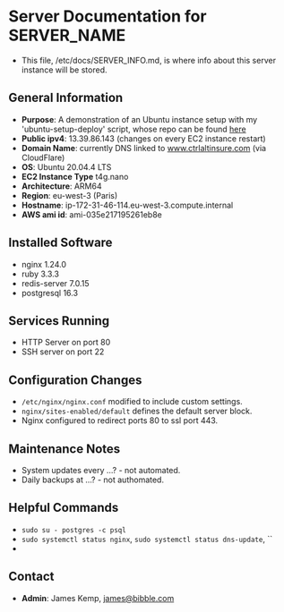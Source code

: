 # Server Documentation for SERVER_NAME

- This file, /etc/docs/SERVER_INFO.md, is where info about this server instance will be stored.

## General Information
- **Purpose**: A demonstration of an Ubuntu instance setup with my 'ubuntu-setup-deploy' script, whose repo can be found [here](https://github.com/jbk2/ubuntu-setup-deploy)
- **Public ipv4**: 13.39.86.143 (changes on every EC2 instance restart)
- **Domain Name**: currently DNS linked to www.ctrlaltinsure.com (via CloudFlare)
- **OS**: Ubuntu 20.04.4 LTS
- **EC2 Instance Type** t4g.nano
- **Architecture**: ARM64
- **Region**: eu-west-3 (Paris)
- **Hostname**: ip-172-31-46-114.eu-west-3.compute.internal
- **AWS ami id**: ami-035e217195261eb8e

## Installed Software
- nginx 1.24.0
- ruby 3.3.3
- redis-server 7.0.15
- postgresql 16.3

## Services Running
- HTTP Server on port 80
- SSH server on port 22

## Configuration Changes
- `/etc/nginx/nginx.conf` modified to include custom settings.
- `nginx/sites-enabled/default` defines the default server block.
- Nginx configured to redirect ports 80 to ssl port 443.

## Maintenance Notes
- System updates every ...? - not automated.
- Daily backups at ...? - not authomated.

## Helpful Commands
- `sudo su - postgres -c psql`
- `sudo systemctl status nginx`, `sudo systemctl status dns-update`, ``
- 

## Contact
- **Admin**: James Kemp, james@bibble.com
